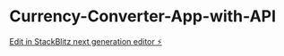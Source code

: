 # Currency-Converter-App-with-API

[Edit in StackBlitz next generation editor ⚡️](https://stackblitz.com/~/github.com/wallacewong2206/Currency-Converter-App-with-API)